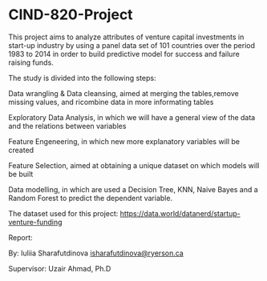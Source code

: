 # CIND-820-Project

This project aims to analyze attributes of venture capital investments in start-up 
industry by using a panel data set of 101 countries over the period 1983 to 2014
in order to build predictive model for success and failure raising funds.



The study is divided into the following steps:

Data wrangling & Data cleansing, aimed at merging the tables,remove missing values, and ricombine data in more informating tables

Exploratory Data Analysis, in which we will have a general view of the data and the relations between variables

Feature Engeneering, in which new more explanatory variables will be created

Feature Selection, aimed at obtaining a unique dataset on which models will be built

Data modelling, in which are used a Decision Tree, KNN, Naive Bayes and a Random Forest to predict the dependent variable. 



The dataset used for this project: https://data.world/datanerd/startup-venture-funding

Report: 


By: Iuliia Sharafutdinova isharafutdinova@ryerson.ca

Supervisor: Uzair Ahmad, Ph.D 
